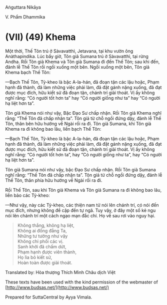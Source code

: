 Aṅguttara Nikāya

V. Phẩm Dhammika

# (VII) (49) Khema

Một thời, Thế Tôn trú ở Sàvavatthì, Jetavana, tại khu vườn ông Anàthapindika. Lúc bấy giờ, Tôn giả Sumana trú ở Sàvavatthì, tại rừng Andha. Rồi Tôn giả Khema và Tôn giả Sumana đi đến Thế Tôn; sau khi đến, đảnh lễ Thế Tôn rồi ngồi xuống một bên. Ngồi xuống một bên, Tôn giả Khema bạch Thế Tôn:

—Bạch Thế Tôn, Tỷ-kheo là bậc A-la-hán, đã đoạn tận các lậu hoặc, Phạm hạnh đã thành, đã làm những việc phải làm, đã đặt gánh nặng xuống, đã đạt được mục đích, hữu kiết sử đã đoạn tận, chánh trí giải thoát. Vị ấy không nghĩ rằng: “Có người tốt hơn ta” hay “Có người giống như ta” hay “Có người hạ liệt hơn ta”.

Tôn giả Khema nói như vậy, Bậc Ðạo Sư chấp nhận. Rồi Tôn giả Khema nghĩ rằng: “Thế Tôn đã chấp nhận ta”. Tôn giả từ chỗ ngồi đứng dậy, đảnh lễ Thế Tôn, thân bên hữu hướng về Ngài rồi ra đi. Tôn giả Sumana, khi Tôn giả Khema ra đi không bao lâu, liền bạch Thế Tôn:

—Bạch Thế Tôn, Tỷ-kheo là bậc A-la-hán, đã đoạn tận các lậu hoặc, Phạm hạnh đã thành, đã làm những việc phải làm, đã đặt gánh nặng xuống, đã đạt được mục đích, hữu kiết sử đã đoạn tận, chánh trí giải thoát. Vị ấy không nghĩ rằng: “Có người tốt hơn ta”, hay “Có người giống như ta”, hay “Có người hạ liệt hơn ta”.

Tôn giả Sumana nói như vậy, bậc Ðạo Sư chấp nhận. Rồi Tôn giả Sumana nghĩ rằng: “Thế Tôn đã chấp nhận ta”. Tôn giả từ chỗ ngồi đứng dậy, đảnh lễ Thế Tôn, thân phía hữu hướng về Ngài rồi ra đi.

Rồi Thế Tôn, sau khi Tôn giả Khema và Tôn giả Sumana ra đi không bao lâu, liền bảo các Tỷ-kheo:

—Như vậy, này các Tỷ-kheo, các thiện nam tử nói lên chánh trí, có nói đến mục đích, nhưng không đề cập đến tự ngã. Tuy vậy, ở đây một số kẻ ngu nói lên chánh trí một cách ngạo mạn đắc chí. Họ về sau rơi vào nguy hại.

> Không thắng, không hạ liệt,  
> Không ai đồng đẳng Ta,  
> Những tư tưởng như vậy  
> Không chi phối các vị.  
> Sanh khởi đã chấm dứt,  
> Phạm hạnh được viên thành,  
> Họ lìa bỏ kiết sử,  
> Hoàn toàn được giải thoát.

Translated by: Hòa thượng Thích Minh Châu dịch Việt

These texts have been used with the kind permission of the webmaster of [http://www.budsas.net/](http://www.budsas.net/)

Prepared for SuttaCentral by Ayya Vimala.